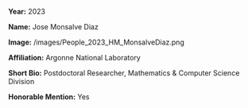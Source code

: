 **Year:** 2023

**Name:** Jose Monsalve Diaz

**Image:** /images/People_2023_HM_MonsalveDiaz.png

**Affiliation:** Argonne National Laboratory

**Short Bio:** Postdoctoral Researcher, Mathematics & Computer Science Division

**Honorable Mention:** Yes
